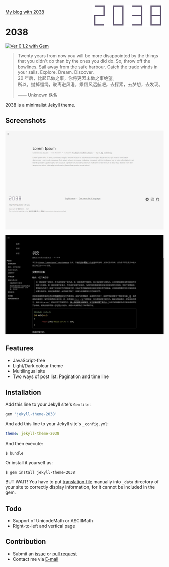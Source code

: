 <img src="assets/wordmark.svg" align="right" />

[My blog with 2038](https://matling.fit)

# 2038

[![Ver 0.1.2 with Gem](https://img.shields.io/badge/gem-0.1.2-519dd9.svg)][gem]

> Twenty years from now you will be more disappointed by the things that you
> didn't do than by the ones you did do. So, throw off the bowlines. Sail
> away from the safe harbour. Catch the trade winds in your sails. Explore.
> Dream. Discover.  
> 20 年后，比起已做之事，你将更因未做之事绝望。  
> 所以，抛掉缰绳，驶离避风港，乘信风远航吧。去探索，去梦想，去发现。
>
> —— Unknown 佚名

2038 is a minimalist Jekyll theme.

## Screenshots

![Light and English Screenshot](assets/screenshot-light.jpg)

![Dark and Chinese Screenshot](assets/screenshot.jpg)

## Features

* JavaScript-free
* Light/Dark colour theme
* Multilingual site
* Two ways of post list: Pagination and time line

## Installation

Add this line to your Jekyll site's `Gemfile`:

```ruby
gem 'jekyll-theme-2038'
```

And add this line to your Jekyll site's `_config.yml`:

```yaml
theme: jekyll-theme-2038
```

And then execute:

    $ bundle

Or install it yourself as:

    $ gem install jekyll-theme-2038

BUT WAIT! You have to put [translation file][i18n-pos] manually into `_data`
directory of your site to correctly display information, for it cannot be
included in the gem.

## Todo

* Support of UnicodeMath or ASCIIMath
* Right-to-left and vertical page

## Contribution

* Submit an [issue][issue-pos] or [pull request][pr-pos]
* Contact me via [E-mail][mail-pos]

[gem]: https://rubygems.org/gems/jekyll-theme-2038
[i18n-pos]: https://github.com/0xis-cn/2038/blob/main/_data/theme-2038-i18n.yml
[issue-pos]: https://github.com/0xis-cn/2038/issues
[pr-pos]: https://github.com/0xis-cn/2038/pulls
[mail-pos]: mailto:thematling@outlook.com
